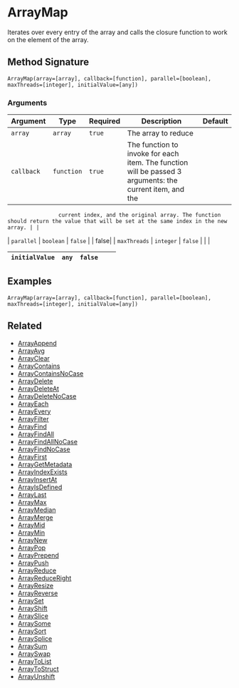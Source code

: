 # ArrayMap

Iterates over every entry of the array and calls the closure function to work on the element of the array.

## Method Signature

```
ArrayMap(array=[array], callback=[function], parallel=[boolean], maxThreads=[integer], initialValue=[any])
```

### Arguments

| Argument   | Type       | Required | Description                                                                                              | Default |
| ---------- | ---------- | -------- | -------------------------------------------------------------------------------------------------------- | ------- |
| `array`    | `array`    | `true`   | The array to reduce                                                                                      |         |
| `callback` | `function` | `true`   | The function to invoke for each item. The function will be passed 3 arguments: the current item, and the |         |

```
                current index, and the original array. The function should return the value that will be set at the same index in the new array. | |
```

\| `parallel` | `boolean` | `false` | | false| | `maxThreads` | `integer` | `false` | | |

| `initialValue` | `any` | `false` |   |   |
| -------------- | ----- | ------- | - | - |

## Examples

```
ArrayMap(array=[array], callback=[function], parallel=[boolean], maxThreads=[integer], initialValue=[any])
```

## Related

* [ArrayAppend](arrayappend.md)
* [ArrayAvg](arrayavg.md)
* [ArrayClear](arrayclear.md)
* [ArrayContains](arraycontains.md)
* [ArrayContainsNoCase](arraycontainsnocase.md)
* [ArrayDelete](arraydelete.md)
* [ArrayDeleteAt](arraydeleteat.md)
* [ArrayDeleteNoCase](arraydeletenocase.md)
* [ArrayEach](arrayeach.md)
* [ArrayEvery](arrayevery.md)
* [ArrayFilter](arrayfilter.md)
* [ArrayFind](arrayfind.md)
* [ArrayFindAll](arrayfindall.md)
* [ArrayFindAllNoCase](arrayfindallnocase.md)
* [ArrayFindNoCase](arrayfindnocase.md)
* [ArrayFirst](arrayfirst.md)
* [ArrayGetMetadata](arraygetmetadata.md)
* [ArrayIndexExists](arrayindexexists.md)
* [ArrayInsertAt](arrayinsertat.md)
* [ArrayIsDefined](arrayisdefined.md)
* [ArrayLast](arraylast.md)
* [ArrayMax](arraymax.md)
* [ArrayMedian](arraymedian.md)
* [ArrayMerge](arraymerge.md)
* [ArrayMid](arraymid.md)
* [ArrayMin](arraymin.md)
* [ArrayNew](arraynew.md)
* [ArrayPop](arraypop.md)
* [ArrayPrepend](arrayprepend.md)
* [ArrayPush](arraypush.md)
* [ArrayReduce](arrayreduce.md)
* [ArrayReduceRight](arrayreduceright.md)
* [ArrayResize](arrayresize.md)
* [ArrayReverse](arrayreverse.md)
* [ArraySet](arrayset.md)
* [ArrayShift](arrayshift.md)
* [ArraySlice](arrayslice.md)
* [ArraySome](arraysome.md)
* [ArraySort](arraysort.md)
* [ArraySplice](arraysplice.md)
* [ArraySum](arraysum.md)
* [ArraySwap](arrayswap.md)
* [ArrayToList](arraytolist.md)
* [ArrayToStruct](arraytostruct.md)
* [ArrayUnshift](arrayunshift.md)
